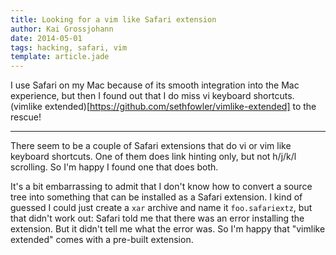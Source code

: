 ```yaml
---
title: Looking for a vim like Safari extension
author: Kai Grossjohann
date: 2014-05-01
tags: hacking, safari, vim
template: article.jade
---
```


I use Safari on my Mac because of its smooth integration into the Mac
experience, but then I found out that I do miss vi keyboard shortcuts.
(vimlike extended)[https://github.com/sethfowler/vimlike-extended] to the
rescue!

---

There seem to be a couple of Safari extensions that do vi or vim like
keyboard shortcuts.  One of them does link hinting only, but not h/j/k/l
scrolling.  So I'm happy I found one that does both.

It's a bit embarrassing to admit that I don't know how to convert a source
tree into something that can be installed as a Safari extension.  I kind of
guessed I could just create a `xar` archive and name it `foo.safariextz`,
but that didn't work out: Safari told me  that there was an error installing
the extension.  But it didn't tell me what the error was.  So I'm happy that
"vimlike extended" comes with  a pre-built extension.

